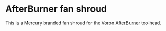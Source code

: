 # AfterBurner fan shroud

This is a Mercury branded fan shroud for the [Voron AfterBurner](https://github.com/VoronDesign/Voron-Afterburner) toolhead.
